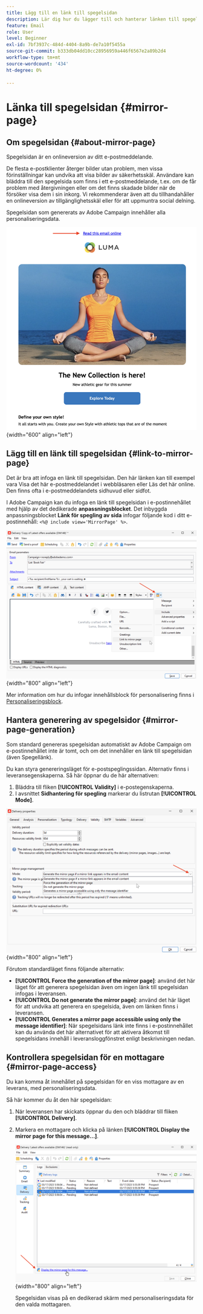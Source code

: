 ```yaml
---
title: Lägg till en länk till spegelsidan
description: Lär dig hur du lägger till och hanterar länken till spegelsidan
feature: Email
role: User
level: Beginner
exl-id: 7bf3937c-484d-4404-8a9b-de7a10f5455a
source-git-commit: b333db04dd10cc28956959a446f6567e2a89b2d4
workflow-type: tm+mt
source-wordcount: '434'
ht-degree: 0%

---
```


# Länka till spegelsidan {#mirror-page}

## Om spegelsidan {#about-mirror-page}

Spegelsidan är en onlineversion av ditt e-postmeddelande.

De flesta e-postklienter återger bilder utan problem, men vissa förinställningar kan undvika att visa bilder av säkerhetsskäl. Användare kan bläddra till den spegelsida som finns i ett e-postmeddelande, t.ex. om de får problem med återgivningen eller om det finns skadade bilder när de försöker visa dem i sin inkorg. Vi rekommenderar även att du tillhandahåller en onlineversion av tillgänglighetsskäl eller för att uppmuntra social delning.

Spegelsidan som genererats av Adobe Campaign innehåller alla personaliseringsdata.

![Spegellänksexempel](assets/mirror-page-link.png){width="600" align="left"}

## Lägg till en länk till spegelsidan {#link-to-mirror-page}

Det är bra att infoga en länk till spegelsidan. Den här länken kan till exempel vara Visa det här e-postmeddelandet i webbläsaren eller Läs det här online. Den finns ofta i e-postmeddelandets sidhuvud eller sidfot.

I Adobe Campaign kan du infoga en länk till spegelsidan i e-postinnehållet med hjälp av det dedikerade **anpassningsblocket**. Det inbyggda anpassningsblocket **Länk för spegling av sida** infogar följande kod i ditt e-postinnehåll: `<%@ include view='MirrorPage' %>`.

![](assets/mirror-page-insert.png){width="800" align="left"}


Mer information om hur du infogar innehållsblock för personalisering finns i [Personaliseringsblock](personalization-blocks.md).

## Hantera generering av spegelsidor {#mirror-page-generation}

Som standard genereras spegelsidan automatiskt av Adobe Campaign om e-postinnehållet inte är tomt, och om det innehåller en länk till spegelsidan (även Spegellänk).

Du kan styra genereringsläget för e-postspeglingssidan. Alternativ finns i leveransegenskaperna. Så här öppnar du de här alternativen:

1. Bläddra till fliken **[!UICONTROL Validity]** i e-postegenskaperna.
1. I avsnittet **Sidhantering för spegling** markerar du listrutan **[!UICONTROL Mode]**.

![](assets/mirror-page-generation.png){width="800" align="left"}

Förutom standardläget finns följande alternativ:

* **[!UICONTROL Force the generation of the mirror page]**: använd det här läget för att generera spegelsidan även om ingen länk till spegelsidan infogas i leveransen.
* **[!UICONTROL Do not generate the mirror page]**: använd det här läget för att undvika att generera en spegelsida, även om länken finns i leveransen.
* **[!UICONTROL Generates a mirror page accessible using only the message identifier]**: När spegelsidans länk inte finns i e-postinnehållet kan du använda det här alternativet för att aktivera åtkomst till spegelsidans innehåll i leveransloggfönstret enligt beskrivningen nedan.

## Kontrollera spegelsidan för en mottagare {#mirror-page-access}

Du kan komma åt innehållet på spegelsidan för en viss mottagare av en leverans, med personaliseringsdata.

Så här kommer du åt den här spegelsidan:

1. När leveransen har skickats öppnar du den och bläddrar till fliken **[!UICONTROL Delivery]**.

1. Markera en mottagare och klicka på länken **[!UICONTROL Display the mirror page for this message...]**.

   ![](assets/mirror-page-display.png){width="800" align="left"}

   Spegelsidan visas på en dedikerad skärm med personaliseringsdata för den valda mottagaren.

